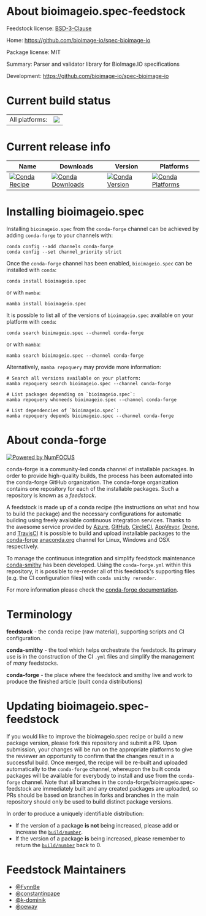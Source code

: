 About bioimageio.spec-feedstock
===============================

Feedstock license: [BSD-3-Clause](https://github.com/conda-forge/bioimageio.spec-feedstock/blob/main/LICENSE.txt)

Home: https://github.com/bioimage-io/spec-bioimage-io

Package license: MIT

Summary: Parser and validator library for BioImage.IO specifications

Development: https://github.com/bioimage-io/spec-bioimage-io

Current build status
====================


<table><tr><td>All platforms:</td>
    <td>
      <a href="https://dev.azure.com/conda-forge/feedstock-builds/_build/latest?definitionId=13374&branchName=main">
        <img src="https://dev.azure.com/conda-forge/feedstock-builds/_apis/build/status/bioimageio.spec-feedstock?branchName=main">
      </a>
    </td>
  </tr>
</table>

Current release info
====================

| Name | Downloads | Version | Platforms |
| --- | --- | --- | --- |
| [![Conda Recipe](https://img.shields.io/badge/recipe-bioimageio.spec-green.svg)](https://anaconda.org/conda-forge/bioimageio.spec) | [![Conda Downloads](https://img.shields.io/conda/dn/conda-forge/bioimageio.spec.svg)](https://anaconda.org/conda-forge/bioimageio.spec) | [![Conda Version](https://img.shields.io/conda/vn/conda-forge/bioimageio.spec.svg)](https://anaconda.org/conda-forge/bioimageio.spec) | [![Conda Platforms](https://img.shields.io/conda/pn/conda-forge/bioimageio.spec.svg)](https://anaconda.org/conda-forge/bioimageio.spec) |

Installing bioimageio.spec
==========================

Installing `bioimageio.spec` from the `conda-forge` channel can be achieved by adding `conda-forge` to your channels with:

```
conda config --add channels conda-forge
conda config --set channel_priority strict
```

Once the `conda-forge` channel has been enabled, `bioimageio.spec` can be installed with `conda`:

```
conda install bioimageio.spec
```

or with `mamba`:

```
mamba install bioimageio.spec
```

It is possible to list all of the versions of `bioimageio.spec` available on your platform with `conda`:

```
conda search bioimageio.spec --channel conda-forge
```

or with `mamba`:

```
mamba search bioimageio.spec --channel conda-forge
```

Alternatively, `mamba repoquery` may provide more information:

```
# Search all versions available on your platform:
mamba repoquery search bioimageio.spec --channel conda-forge

# List packages depending on `bioimageio.spec`:
mamba repoquery whoneeds bioimageio.spec --channel conda-forge

# List dependencies of `bioimageio.spec`:
mamba repoquery depends bioimageio.spec --channel conda-forge
```


About conda-forge
=================

[![Powered by
NumFOCUS](https://img.shields.io/badge/powered%20by-NumFOCUS-orange.svg?style=flat&colorA=E1523D&colorB=007D8A)](https://numfocus.org)

conda-forge is a community-led conda channel of installable packages.
In order to provide high-quality builds, the process has been automated into the
conda-forge GitHub organization. The conda-forge organization contains one repository
for each of the installable packages. Such a repository is known as a *feedstock*.

A feedstock is made up of a conda recipe (the instructions on what and how to build
the package) and the necessary configurations for automatic building using freely
available continuous integration services. Thanks to the awesome service provided by
[Azure](https://azure.microsoft.com/en-us/services/devops/), [GitHub](https://github.com/),
[CircleCI](https://circleci.com/), [AppVeyor](https://www.appveyor.com/),
[Drone](https://cloud.drone.io/welcome), and [TravisCI](https://travis-ci.com/)
it is possible to build and upload installable packages to the
[conda-forge](https://anaconda.org/conda-forge) [anaconda.org](https://anaconda.org/)
channel for Linux, Windows and OSX respectively.

To manage the continuous integration and simplify feedstock maintenance
[conda-smithy](https://github.com/conda-forge/conda-smithy) has been developed.
Using the ``conda-forge.yml`` within this repository, it is possible to re-render all of
this feedstock's supporting files (e.g. the CI configuration files) with ``conda smithy rerender``.

For more information please check the [conda-forge documentation](https://conda-forge.org/docs/).

Terminology
===========

**feedstock** - the conda recipe (raw material), supporting scripts and CI configuration.

**conda-smithy** - the tool which helps orchestrate the feedstock.
                   Its primary use is in the construction of the CI ``.yml`` files
                   and simplify the management of *many* feedstocks.

**conda-forge** - the place where the feedstock and smithy live and work to
                  produce the finished article (built conda distributions)


Updating bioimageio.spec-feedstock
==================================

If you would like to improve the bioimageio.spec recipe or build a new
package version, please fork this repository and submit a PR. Upon submission,
your changes will be run on the appropriate platforms to give the reviewer an
opportunity to confirm that the changes result in a successful build. Once
merged, the recipe will be re-built and uploaded automatically to the
`conda-forge` channel, whereupon the built conda packages will be available for
everybody to install and use from the `conda-forge` channel.
Note that all branches in the conda-forge/bioimageio.spec-feedstock are
immediately built and any created packages are uploaded, so PRs should be based
on branches in forks and branches in the main repository should only be used to
build distinct package versions.

In order to produce a uniquely identifiable distribution:
 * If the version of a package **is not** being increased, please add or increase
   the [``build/number``](https://docs.conda.io/projects/conda-build/en/latest/resources/define-metadata.html#build-number-and-string).
 * If the version of a package **is** being increased, please remember to return
   the [``build/number``](https://docs.conda.io/projects/conda-build/en/latest/resources/define-metadata.html#build-number-and-string)
   back to 0.

Feedstock Maintainers
=====================

* [@FynnBe](https://github.com/FynnBe/)
* [@constantinpape](https://github.com/constantinpape/)
* [@k-dominik](https://github.com/k-dominik/)
* [@oeway](https://github.com/oeway/)

